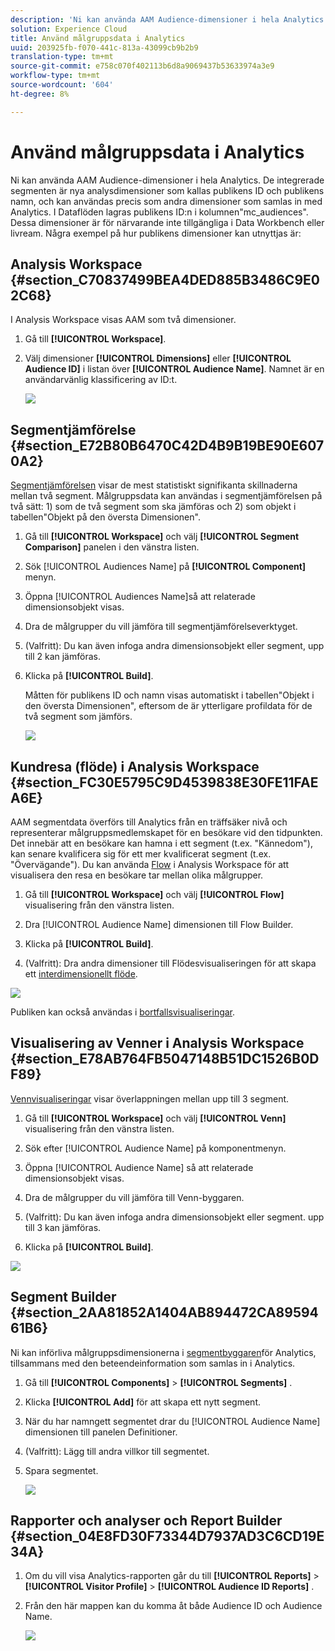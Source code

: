 ```yaml
---
description: 'Ni kan använda AAM Audience-dimensioner i hela Analytics. De integrerade segmenten är nya analysdimensioner som kallas publikens ID och publikens namn, och kan användas precis som andra dimensioner som samlas in med Analytics. I Dataflöden lagras publikens ID:n i kolumnen"mc_audiences". Dessa dimensioner är för närvarande inte tillgängliga i Data Workbench eller livream. Några exempel på hur publikens dimensioner kan utnyttjas är '
solution: Experience Cloud
title: Använd målgruppsdata i Analytics
uuid: 203925fb-f070-441c-813a-43099cb9b2b9
translation-type: tm+mt
source-git-commit: e758c070f402113b6d8a9069437b53633974a3e9
workflow-type: tm+mt
source-wordcount: '604'
ht-degree: 8%

---
```



# Använd målgruppsdata i Analytics

Ni kan använda AAM Audience-dimensioner i hela Analytics. De integrerade segmenten är nya analysdimensioner som kallas publikens ID och publikens namn, och kan användas precis som andra dimensioner som samlas in med Analytics. I Dataflöden lagras publikens ID:n i kolumnen&quot;mc_audiences&quot;. Dessa dimensioner är för närvarande inte tillgängliga i Data Workbench eller livream. Några exempel på hur publikens dimensioner kan utnyttjas är:

## Analysis Workspace {#section_C70837499BEA4DED885B3486C9E02C68}

I Analysis Workspace visas AAM som två dimensioner.

1. Gå till **[!UICONTROL Workspace]**.
1. Välj dimensioner **[!UICONTROL Dimensions]** eller **[!UICONTROL Audience ID]** i listan över **[!UICONTROL Audience Name]**. Namnet är en användarvänlig klassificering av ID:t.

   ![](assets/aw-mcaudiences.png)

## Segmentjämförelse {#section_E72B80B6470C42D4B9B19BE90E6070A2}

[Segmentjämförelsen](https://docs.adobe.com/content/help/en/analytics/analyze/analysis-workspace/panels/segment-comparison/segment-comparison.html) visar de mest statistiskt signifikanta skillnaderna mellan två segment. Målgruppsdata kan användas i segmentjämförelsen på två sätt: 1) som de två segment som ska jämföras och 2) som objekt i tabellen&quot;Objekt på den översta Dimensionen&quot;.

1. Gå till **[!UICONTROL Workspace]** och välj **[!UICONTROL Segment Comparison]** panelen i den vänstra listen.

1. Sök [!UICONTROL Audiences Name] på **[!UICONTROL Component]** menyn.

1. Öppna [!UICONTROL Audiences Name]så att relaterade dimensionsobjekt visas.
1. Dra de målgrupper du vill jämföra till segmentjämförelseverktyget.
1. (Valfritt): Du kan även infoga andra dimensionsobjekt eller segment, upp till 2 kan jämföras.
1. Klicka på **[!UICONTROL Build]**.

   Måtten för publikens ID och namn visas automatiskt i tabellen&quot;Objekt i den översta Dimensionen&quot;, eftersom de är ytterligare profildata för de två segment som jämförs.

   ![](assets/aud-segcompare.png)

## Kundresa (flöde) i Analysis Workspace {#section_FC30E5795C9D4539838E30FE11FAEA6E}

AAM segmentdata överförs till Analytics från en träffsäker nivå och representerar målgruppsmedlemskapet för en besökare vid den tidpunkten. Det innebär att en besökare kan hamna i ett segment (t.ex. &quot;Kännedom&quot;), kan senare kvalificera sig för ett mer kvalificerat segment (t.ex. &quot;Övervägande&quot;). Du kan använda [Flow](https://docs.adobe.com/content/help/en/analytics/analyze/analysis-workspace/visualizations/fallout/fallout-flow.html) i Analysis Workspace för att visualisera den resa en besökare tar mellan olika målgrupper.

1. Gå till **[!UICONTROL Workspace]** och välj **[!UICONTROL Flow]** visualisering från den vänstra listen.

1. Dra [!UICONTROL Audience Name] dimensionen till Flow Builder.
1. Klicka på **[!UICONTROL Build]**.
1. (Valfritt): Dra andra dimensioner till Flödesvisualiseringen för att skapa ett [interdimensionellt flöde](https://docs.adobe.com/content/help/en/analytics/analyze/analysis-workspace/visualizations/flow/multi-dimensional-flow.html).

![](assets/flow-aamaudiences.png)

Publiken kan också användas i [bortfallsvisualiseringar](https://docs.adobe.com/content/help/en/analytics/analyze/analysis-workspace/visualizations/fallout/fallout-flow.html).

## Visualisering av Venner i Analysis Workspace {#section_E78AB764FB5047148B51DC1526B0DF89}

[Vennvisualiseringar](https://docs.adobe.com/content/help/en/analytics/analyze/analysis-workspace/visualizations/venn.html) visar överlappningen mellan upp till 3 segment.

1. Gå till **[!UICONTROL Workspace]** och välj **[!UICONTROL Venn]** visualisering från den vänstra listen.

1. Sök efter [!UICONTROL Audience Name] på komponentmenyn.
1. Öppna [!UICONTROL Audience Name] så att relaterade dimensionsobjekt visas.
1. Dra de målgrupper du vill jämföra till Venn-byggaren.
1. (Valfritt): Du kan även infoga andra dimensionsobjekt eller segment. upp till 3 kan jämföras.
1. Klicka på **[!UICONTROL Build]**.

![](assets/venn-viz.png)

## Segment Builder {#section_2AA81852A1404AB894472CA8959461B6}

Ni kan införliva målgruppsdimensionerna i [segmentbyggaren](/help/components/segmentation/segmentation-workflow/seg-build.md)för Analytics, tillsammans med den beteendeinformation som samlas in i Analytics.

1. Gå till **[!UICONTROL Components]** > **[!UICONTROL Segments]** .
1. Klicka **[!UICONTROL Add]** för att skapa ett nytt segment.
1. När du har namngett segmentet drar du [!UICONTROL Audience Name] dimensionen till panelen Definitioner.
1. (Valfritt): Lägg till andra villkor till segmentet.
1. Spara segmentet.

   ![](assets/aud-segbuilder.png)

## Rapporter och analyser och Report Builder {#section_04E8FD30F73344D7937AD3C6CD19E34A}

1. Om du vill visa Analytics-rapporten går du till **[!UICONTROL Reports]** > **[!UICONTROL Visitor Profile]** > **[!UICONTROL Audience ID Reports]** .
1. Från den här mappen kan du komma åt både Audience ID och Audience Name.

   ![](assets/mc-audiences.png)

